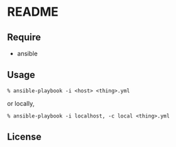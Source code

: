 # README

## Require
* ansible

## Usage

    % ansible-playbook -i <host> <thing>.yml

or locally,

    % ansible-playbook -i localhost, -c local <thing>.yml

## License




